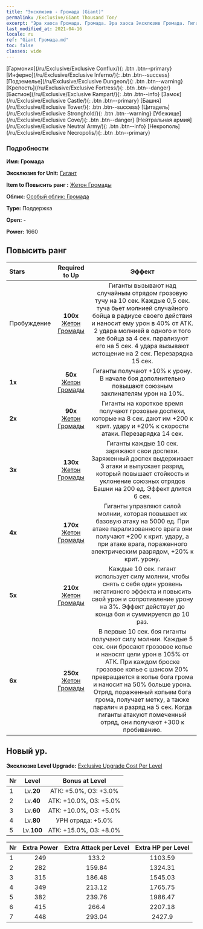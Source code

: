 ```yaml
---
title: "Эксклюзив - Громада (Giant)"
permalink: /Exclusive/Giant Thousand Ton/
excerpt: "Эра хаоса Громада. Громада. Эра хаоса Эксклюзив Громада. Гигант Эксклюзив."
last_modified_at: 2021-04-16
locale: ru
ref: "Giant Громада.md"
toc: false
classes: wide
---
```

 [Гармония](/ru/Exclusive/Exclusive Conflux/){: .btn .btn--primary} [Инферно](/ru/Exclusive/Exclusive Inferno/){: .btn .btn--success} [Подземелье](/ru/Exclusive/Exclusive Dungeon/){: .btn .btn--warning} [Крепость](/ru/Exclusive/Exclusive Fortress/){: .btn .btn--danger} [Бастион](/ru/Exclusive/Exclusive Rampart/){: .btn .btn--info} [Замок](/ru/Exclusive/Exclusive Castle/){: .btn .btn--primary} [Башня](/ru/Exclusive/Exclusive Tower/){: .btn .btn--success} [Цитадель](/ru/Exclusive/Exclusive Stronghold/){: .btn .btn--warning} [Убежище](/ru/Exclusive/Exclusive Cove/){: .btn .btn--danger} [Нейтральная армия](/ru/Exclusive/Exclusive Neutral Army/){: .btn .btn--info} [Некрополь](/ru/Exclusive/Exclusive Necropolis/){: .btn .btn--primary} 

### Подробности
 **Имя: Громада** 

 **Эксклюзив for Unit:** [Гигант](/ru/units/Giant/) 

 **Item to Повысить ранг :** [Жетон Громады](/ru/Items/con_988/)

 **Облик:** [Особый облик: Громада](/ru/Items/con_656/)

 **Type:** Поддержка

 **Open:** -

 **Power:** 1660

## Повысить ранг 

  |     Stars    |  Required to Up | Эффект |
  |:-------------|:---------------:|:---------------:|
  |  Пробуждение  | **100x** [Жетон Громады](/ru/Items/con_988/) | Гиганты вызывают над случайным отрядом грозовую тучу на 10 сек. Каждые 0,5 сек. туча бьет молнией случайного бойца в радиусе своего действия и наносит ему урон в 40% от АТК. 2 удара молнией в одного и того же бойца за 4 сек. парализуют его на 5 сек. 4 удара вызывают истощение на 2 сек. Перезарядка 15 сек. |
  | **1x** <i class="fas fa-star"/> | **50x** [Жетон Громады](/ru/Items/con_988/) | Гиганты получают +10% к урону. В начале боя дополнительно повышают союзным заклинателям урон на 10%. |
  | **2x** <i class="fas fa-star"/> | **90x** [Жетон Громады](/ru/Items/con_988/) | Гиганты на короткое время получают грозовые доспехи, которые на 8 сек. дают им +200 к крит. удару и +20% к скорости атаки. Перезарядка 14 сек. |
  | **3x** <i class="fas fa-star"/> | **130x** [Жетон Громады](/ru/Items/con_988/) | Гиганты каждые 10 сек. заряжают свои доспехи. Заряженный доспех выдерживает 3 атаки и выпускает разряд, который повышает стойкость и уклонение союзных отрядов Башни на 200 ед. Эффект длится 6 сек. |
  | **4x** <i class="fas fa-star"/> | **170x** [Жетон Громады](/ru/Items/con_988/) | Гиганты управляют силой молнии, которая повышает их базовую атаку на 5000 ед. При атаке парализованного врага они получают +200 к крит. удару, а при атаке врага, пораженного электрическим разрядом, +20% к крит. урону. |
  | **5x** <i class="fas fa-star"/> | **210x** [Жетон Громады](/ru/Items/con_988/) | Каждые 10 сек. гигант использует силу молнии, чтобы снять с себя один уровень негативного эффекта и повысить свой урон и сопротивление урону на 3%. Эффект действует до конца боя и суммируется до 10 раз. |
  | **6x** <i class="fas fa-star"/> | **250x** [Жетон Громады](/ru/Items/con_988/) | В первые 10 сек. боя гиганты получают силу молнии. Каждые 5 сек. они бросают грозовое копье и наносят цели урон в 105% от АТК. При каждом броске грозовое копье с шансом 20% превращается в копье бога грома и наносит на 50% больше урона. Отряд, пораженный копьем бога грома, получает метку, а также паралич и разряд на 5 сек. Когда гиганты атакуют помеченный отряд, они получают +300 к пробиванию. |


## Новый ур.
 **Эксклюзив Level Upgrade:** [Exclusive Upgrade Cost Per Level](/Exclusive/ExclusiveUpgradeCostPerLevel/)

  |  Nr  |   Level  | Bonus at Level |
  |:-----|:--------:|:--------------:|
  | 1 | Lv.**20** | АТК: +5.0%, ОЗ: +3.0% |
  | 2 | Lv.**40** | АТК: +10.0%, ОЗ: +5.0% |
  | 3 | Lv.**60** | АТК: +10.0%, ОЗ: +5.0% |
  | 4 | Lv.**80** | УРН отряда: +5.0% |
  | 5 | Lv.**100** | АТК: +15.0%, ОЗ: +8.0% |


  |  Nr  |  Extra Power | Extra Attack per Level | Extra HP per Level |
  |:-----|:--------:|:--------:|:--------:|
  | 1 | 249 | 133.2 | 1103.59 |
  | 2 | 282 | 159.84 | 1324.31 |
  | 3 | 315 | 186.48 | 1545.03 |
  | 4 | 349 | 213.12 | 1765.75 |
  | 5 | 382 | 239.76 | 1986.47 |
  | 6 | 415 | 266.4 | 2207.18 |
  | 7 | 448 | 293.04 | 2427.9 |



